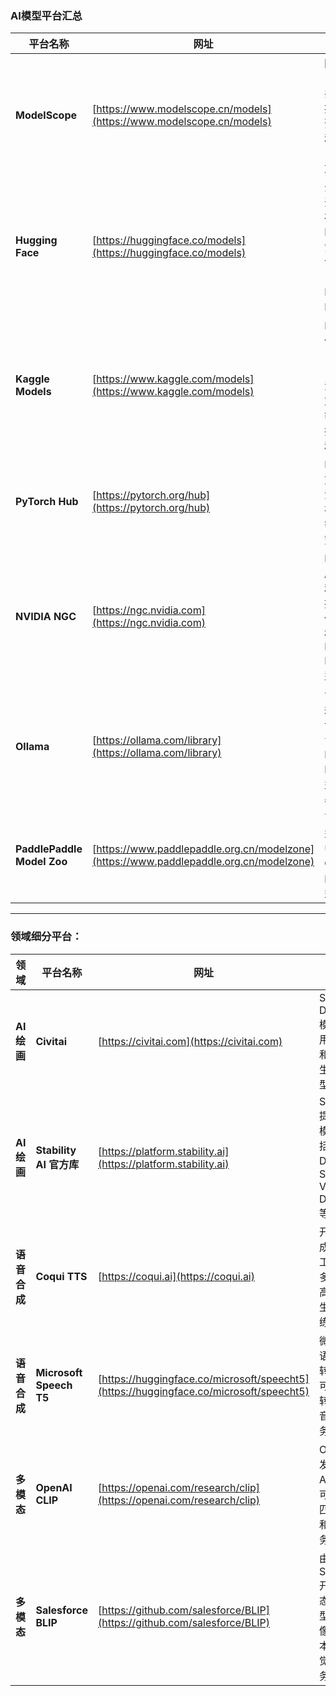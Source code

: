 ### **AI模型平台汇总**

| 平台名称              | 网址                                                                 | 描述                                                                                     |
|-----------------------|----------------------------------------------------------------------|------------------------------------------------------------------------------------------|
| **ModelScope**        | [https://www.modelscope.cn/models](https://www.modelscope.cn/models) | 阿里巴巴推出的AI模型共享平台，提供丰富的预训练模型和开发工具（支持中英文）。             |
| **Hugging Face**      | [https://huggingface.co/models](https://huggingface.co/models)       | 全球最大的开源AI模型社区，涵盖NLP、视觉、语音等领域的模型（如Stable Diffusion、BERT）。  |
| **Kaggle Models**     | [https://www.kaggle.com/models](https://www.kaggle.com/models)       | Kaggle 提供的机器学习和深度学习模型库，涵盖图像、文本、语音等领域，支持直接运行和微调。 |
| **PyTorch Hub**       | [https://pytorch.org/hub](https://pytorch.org/hub)                   | PyTorch官方模型库，涵盖计算机视觉、NLP等领域的研究模型。                                |
| **NVIDIA NGC**        | [https://ngc.nvidia.com](https://ngc.nvidia.com)                     | NVIDIA深度学习模型和工具库，提供GPU优化的预训练模型（如Megatron-LM、CV模型）。           |
| **Ollama**            | [https://ollama.com/library](https://ollama.com/library)             | 专注于本地运行的大型语言模型平台，支持Llama、Mistral等模型的一键部署。                  |
| **PaddlePaddle Model Zoo** | [https://www.paddlepaddle.org.cn/modelzone](https://www.paddlepaddle.org.cn/modelzone) | 百度飞桨模型库，提供中文NLP、CV等领域的预训练模型。                                   |

---

### **领域细分平台**：  
| 领域         | 平台名称               | 网址                                                               | 描述                                                                                     |
|--------------|------------------------|--------------------------------------------------------------------|------------------------------------------------------------------------------------------|
| **AI绘画**   | **Civitai**             | [https://civitai.com](https://civitai.com)                         | Stable Diffusion 模型社区，用户可分享和下载 AI 生成艺术模型。                            |
| **AI绘画**   | **Stability AI 官方库** | [https://platform.stability.ai](https://platform.stability.ai)     | Stability AI 提供的官方模型库，包括 Stable Diffusion、Stable Video Diffusion 等。       |
| **语音合成** | **Coqui TTS**           | [https://coqui.ai](https://coqui.ai)                               | 开源语音合成（TTS）工具，支持多种语言的高质量语音生成和训练。                            |
| **语音合成** | **Microsoft Speech T5** | [https://huggingface.co/microsoft/speecht5](https://huggingface.co/microsoft/speecht5) | 微软推出的语音合成和转换模型，可用于文本转语音、语音克隆等任务。                        |
| **多模态**   | **OpenAI CLIP**         | [https://openai.com/research/clip](https://openai.com/research/clip) | OpenAI 开发的多模态 AI 模型，可用于图文匹配、分类和搜索任务。                            |
| **多模态**   | **Salesforce BLIP**     | [https://github.com/salesforce/BLIP](https://github.com/salesforce/BLIP) | 由 Salesforce 开发的多模态 AI 模型，支持图像理解、文本生成和视觉问答任务。               |
